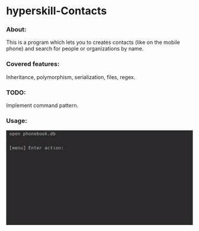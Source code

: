 # hyperskill-Contacts
### About:
This is a program which lets you to creates contacts (like on the mobile phone) and search for people or organizations by name.

### Covered features:
Inheritance, polymorphism, serialization, files, regex.

### TODO:
Implement command pattern.

### Usage:
![Usage](https://github.com/LukaLike/demo/blob/master/hyperskill-contacts.gif)

